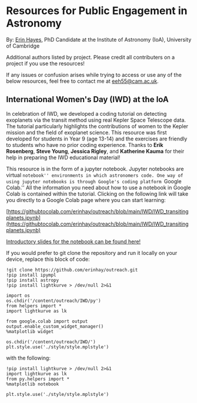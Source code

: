 # Resources for Public Engagement in Astronomy

By: [Erin Hayes](https://www.ast.cam.ac.uk/people/Erin.Hayes), PhD Candidate at the Institute of Astronomy (IoA), University of Cambridge

Additional authors listed by project. Please credit all contributers on a project if you use the resources!

If any issues or confusion arises while trying to access or use any of the below resources, feel free to contact me at [eeh55@cam.ac.uk](eeh55@cam.ac.uk).

## International Women's Day (IWD) at the IoA
In celebration of IWD, we developed a coding tutorial on detecting exoplanets via the transit method using real Kepler Space Telescope data. The tutorial particularly highlights the contributions of women to the Kepler mission and the field of exoplanet science. This resource was first developed for students in Year 9 (age 13-14) and the exercises are friendly to students who have no prior coding experience. Thanks to **Erik Rosenberg**, **Steve Young**, **Jessica Rigley**, and **Katherine Kauma** for their help in preparing the IWD educational material!

This resource is in the form of a jupyter notebook. Jupyter notebooks are virtual ``notebook'' environments in which astronomers code. One way of using jupyter notebooks is through Google's coding platform ``Google Colab.'' All the information you need about how to use a notebook in Google Colab is contained within the tutorial. Clicking on the following link will take you directly to a Google Colab page where you can start learning:

[https://githubtocolab.com/erinhay/outreach/blob/main/IWD/IWD_transitingplanets.ipynb](https://githubtocolab.com/erinhay/outreach/blob/main/IWD/IWD_transitingplanets.ipynb)

[Introductory slides for the notebook can be found here!](https://docs.google.com/presentation/d/1yp81eEi25TsnwC7Tj5q4aTMXgA4wmSRPiMUphiycehQ/edit?usp=sharing)

If you would prefer to git clone the repository and run it locally on your device, replace this block of code:

```
!git clone https://github.com/erinhay/outreach.git
!pip install ipympl
!pip install astropy
!pip install lightkurve > /dev/null 2>&1 

import os
os.chdir('/content/outreach/IWD/py')
from helpers import *
import lightkurve as lk

from google.colab import output
output.enable_custom_widget_manager()
%matplotlib widget

os.chdir('/content/outreach/IWD/')
plt.style.use('./style/style.mplstyle')
```

with the following:

```
!pip install lightkurve > /dev/null 2>&1 
import lightkurve as lk
from py.helpers import *
%matplotlib notebook

plt.style.use('./style/style.mplstyle')
```

